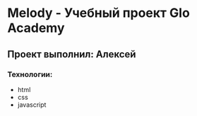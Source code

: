 # Melody - Учебный проект Glo Academy
##  Проект выполнил: Алексей
###  Технологии:
- html
- css
- javascript
